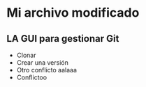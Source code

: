 # Mi archivo modificado
## LA GUI para gestionar Git

- Clonar
- Crear una versión
- Otro conflicto aalaaa
- Conflictoo

